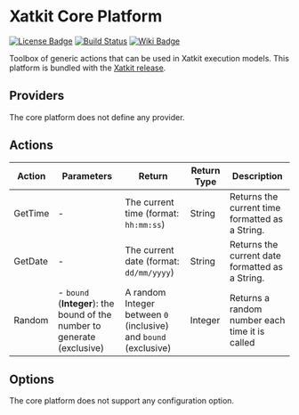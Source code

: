 Xatkit Core Platform
=====

[![License Badge](https://img.shields.io/badge/license-EPL%202.0-brightgreen.svg)](https://opensource.org/licenses/EPL-2.0)
[![Build Status](https://travis-ci.com/xatkit-bot-platform/xatkit-core-platform.svg?branch=master)](https://travis-ci.com/xatkit-bot-platform/xatkit-core-platform)
[![Wiki Badge](https://img.shields.io/badge/doc-wiki-blue)](https://github.com/xatkit-bot-platform/xatkit-releases/wiki/Xatkit-Core-Platform)

Toolbox of generic actions that can be used in Xatkit execution models. This platform is bundled with the [Xatkit release](https://github.com/xatkit-bot-platform/xatkit-releases/releases).

## Providers

The core platform does not define any provider.

## Actions

| Action  | Parameters | Return                                  | Return Type | Description                                     |
| ------- | ---------- | --------------------------------------- | ----------- | ----------------------------------------------- |
| GetTime | -          | The current time (format: `hh:mm:ss`)   | String      | Returns the current time formatted as a String. |
| GetDate | -          | The current date (format: `dd/mm/yyyy`) | String      | Returns the current date formatted as a String. |
| Random | - `bound` (**Integer**): the bound of the number to generate (exclusive) | A random Integer between `0` (inclusive) and `bound` (exclusive) | Integer | Returns a random number each time it is called |

## Options

The core platform does not support any configuration option.
